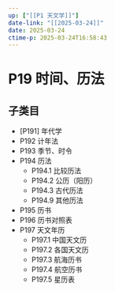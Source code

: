 ```yaml
---
up: ["[[P1 天文学]]"]
date-link: "[[2025-03-24]]"
date: 2025-03-24
ctime-p: 2025-03-24T16:58:43
---
```


# P19 时间、历法

## 子类目

- [P191] 年代学
- P192 计年法
- P193 季节、时令
- P194 历法
	- P194.1 比较历法
	- P194.2 公历（阳历）
	- P194.3 古代历法
	- P194.9 其他历法
- P195 历书
- P196 历书对照表
- P197 天文年历
	- P197.1 中国天文历
	- P197.2 各国天文历
	- P197.3 航海历书
	- P197.4 航空历书
	- P197.5 星历表
